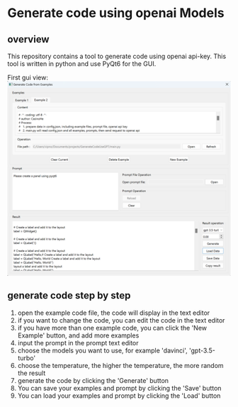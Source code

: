 # Generate code using openai Models

## overview

This repository contains a tool to generate code using openai api-key.
This tool is written in python and use PyQt6 for the GUI.

First gui view:
![first view](Screenshot.png)

## generate code step by step

1. open the example code file, the code will display in the text editor
2. if you want to change the code, you can edit the code in the text editor
3. if you have more than one example code, you can click the 'New Example' button, and add more examples
4. input the prompt in the prompt text editor
5. choose the models you want to use, for example 'davinci', 'gpt-3.5-turbo'
6. choose the temperature, the higher the temperature, the more random the result
7. generate the code by clicking the 'Generate' button
8. You can save your examples and prompt by clicking the 'Save' button
9. You can load your examples and prompt by clicking the 'Load' button